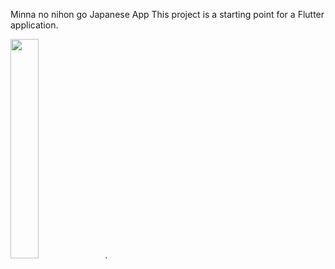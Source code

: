 Minna no nihon go Japanese App 
This project is a starting point for a Flutter application.


<img src="/screenshots/a.jpg" width="30%">. 
